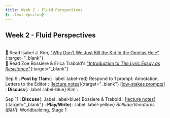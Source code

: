 ```yaml
---
title: Week 2 - Fluid Perspectives
{: .text-epsilon}
---
```


## Week 2 - Fluid Perspectives
\
📖 Read Isabel J. Kim, ["Why Don't We Just Kill the Kid In the Omelas Hole"](/assets/pdfs/kim_why_dont_we_just_kill_the_kid_in_the_omelas_hole.pdf){:target="_blank"}   
📖 Read Zoe Bossiere & Erica Trabold's ["Introduction to *The Lyric Essay as Resistance*"](/assets/pdfs/bossiere_trabold_intro_lyric_essay_as_resistance.pdf){:target="_blank"}   

Sep 9
: **Post by 11am**{: .label .label-red} Respond to 1 prompt: Annotation, Letters to the Editor
: [[lecture notes]](#){:target="_blank"}  [[low-stakes prompts](/prompts.md)]
: **Discuss**{: .label .label-blue} Kim
  : &nbsp;
  

Sep 11
: **Discuss**{: .label .label-blue} Bossiere & Trabold
  : [[lecture notes]](#){:target="_blank"}
: **Play/Write**{: .label .label-yellow} *Belluae/Venatores* (*B&V*): Worldbuilding, Stage 1